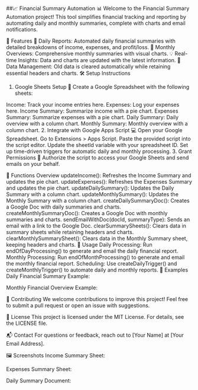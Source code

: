 ##📈 Financial Summary Automation 📊
Welcome to the Financial Summary Automation project! This tool simplifies financial tracking and reporting by automating daily and monthly summaries, complete with charts and email notifications.

🌟 Features
📅 Daily Reports: Automated daily financial summaries with detailed breakdowns of income, expenses, and profit/loss.
📆 Monthly Overviews: Comprehensive monthly summaries with visual charts.
💡 Real-time Insights: Data and charts are updated with the latest information.
🧹 Data Management: Old data is cleared automatically while retaining essential headers and charts.
🛠 Setup Instructions
1. Google Sheets Setup 📝
Create a Google Spreadsheet with the following sheets:

Income: Track your income entries here.
Expenses: Log your expenses here.
Income Summary: Summarize income with a pie chart.
Expenses Summary: Summarize expenses with a pie chart.
Daily Summary: Daily overview with a column chart.
Monthly Summary: Monthly overview with a column chart.
2. Integrate with Google Apps Script 💻
Open your Google Spreadsheet.
Go to Extensions > Apps Script.
Paste the provided script into the script editor.
Update the sheetId variable with your spreadsheet ID.
Set up time-driven triggers for automatic daily and monthly processing.
3. Grant Permissions 🔐
Authorize the script to access your Google Sheets and send emails on your behalf.

🚀 Functions Overview
updateIncome(): Refreshes the Income Summary and updates the pie chart.
updateExpenses(): Refreshes the Expenses Summary and updates the pie chart.
updateDailySummary(): Updates the Daily Summary with a column chart.
updateMonthlySummary(): Updates the Monthly Summary with a column chart.
createDailySummaryDoc(): Creates a Google Doc with daily summaries and charts.
createMonthlySummaryDoc(): Creates a Google Doc with monthly summaries and charts.
sendEmailWithDoc(docId, summaryType): Sends an email with a link to the Google Doc.
clearSummarySheets(): Clears data in summary sheets while retaining headers and charts.
clearMonthlySummarySheet(): Clears data in the Monthly Summary sheet, keeping headers and charts.
🔄 Usage
Daily Processing: Run endOfDayProcessing() to generate and email the daily financial report.
Monthly Processing: Run endOfMonthProcessing() to generate and email the monthly financial report.
Scheduling: Use createDailyTrigger() and createMonthlyTrigger() to automate daily and monthly reports.
📜 Examples
Daily Financial Summary Example:


Monthly Financial Overview Example:


🤝 Contributing
We welcome contributions to improve this project! Feel free to submit a pull request or open an issue with suggestions.

📝 License
This project is licensed under the MIT License. For details, see the LICENSE file.

📬 Contact
For questions or feedback, reach out to [Your Name] at [Your Email Address].

🖼️ Screenshots
Income Summary Sheet:


Expenses Summary Sheet:


Daily Summary Document:
 
 

